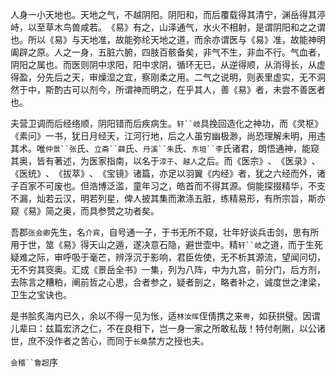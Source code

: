 人身一小天地也。天地之气，不越阴阳。阴阳和，而后覆载得其清宁，渊岳得其渟峙，以至草木鸟兽咸若。​《易》有之，山泽通气，水火不相射，是谓阴阳和之之谓也。所以《易》与天地准，故能弥纶天地之道，而余亦谓医与《易》准，故能神明阖辟之原。人之一身，五脏六腑，四肢百骸备矣，非气不生，非血不行。气血者，阴阳之属也。而医则阴中求阳，阳中求阴，循环无已，从逆得顺，从消得长，从虚得盈，分先后之天，审燥湿之宜，察刚柔之用。二气之说明，则表里虚实，无不洞然于中，斯酌古可以剂今，所谓神而明之，在乎其人，善《易》者，未尝不善医者也。

夫营卫调而后经络顺，阴阳错而后疾病生。`轩``岐`具挽回造化之神功，而《灵枢》​《素问》一书，犹日月经天，江河行地，后之人虽穷幽极渺，尚恐理解未明，用违其术。唯`仲景``张`氏、`立斋``薛`氏、`丹溪``朱`氏、`东垣``李`氏诸君，朗悟通神，能窥其奥，皆有著述，为医家指南，以名于`淳于`、`越人`之后。而《医宗》​、​《医录》​、​《医统》​、​《拔萃》​、​《宝镜》诸篇，亦足以羽翼《内经》者，犹之六经而外，诸子百家不可废也。但浩博泛滥，童年习之，皓首而不得其源。倘能探掇精华，不支不漏，灿若云汉，明若列星，俾人披其集而漱涤五脏，练精易形，有所宗旨，斯亦窥《易》简之奥，而具参赞之功者矣。

吾郡`张会卿`先生，名`介宾`，自号通一子，于书无所不窥，壮年好谈兵击剑，思有所用于世，筮《易》得天山之遁，遂决意石隐，避世壶中。精`轩``岐`之道，而于生死疑难之际，审呼吸于毫芒，辨浮沉于影响，君臣佐使，无不析其源流，望闻问切，无不穷其窔奥。汇成《景岳全书》一集，列为八阵，中为九宫，前分门，后方剂，去陈言之糟粕，阐前哲之心思，合者参之，疑者剖之，略者补之，诚度世之津梁，卫生之宝诀也。

是书脍炙海内已久，余以不得一见为怅，适`林汝晖`侄倩携之来`粤`，如获拱璧。因谓儿辈曰：兹篇宏济之仁，不在良相下，岂一身一家之所敢私哉！特付剞劂，以公诸世，庶不没作者之苦心，而同于`长桑`禁方之授也夫。

`会稽``鲁超`序
